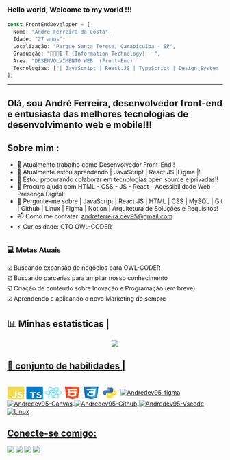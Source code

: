 ### Hello world, Welcome to my world !!! 

```JavaScript
const FrontEndDeveloper = [
  Nome: "André Ferreira da Costa",
  Idade: "27 anos",
  Localização: "Parque Santa Teresa, Carapicuíba - SP",
  Graduação: "👨🏻‍🎓I.T (Information Technology) - ",
  Area: "DESENVOLVIMENTO WEB  (Front-End) 
  Tecnologias: ["| JavaScript | React.JS | TypeScript | Design System | Figma | UX/UI | Git | Github | Linux | Notion ..."],
];
```

----

## 

## Olá, sou André Ferreira, desenvolvedor front-end e entusiasta das melhores tecnologias de desenvolvimento web e mobile!!!


## Sobre mim :

- 🔭 Atualmente trabalho como Desenvolvedor Front-End!!
- 🌱 Atualmente estou aprendendo  | JavaScript  |   React.JS  |Figma |!
- 👯  Estou procurando colaborar em tecnologias open source e privadas!!
- 🤔 Procuro ajuda com HTML - CSS - JS - React - Acessibilidade Web - Presença Digital!
- 💬 Pergunte-me sobre  | JavaScript  |   React.JS  |  HTML | CSS | MySQL  | Git | Github  | Linux | Figma | Notion | Arquitetura de Soluções e Requisitos!
- 📫 Como me contatar: andreferreira.dev95@gmail.com
- ⚡  Curiosidade: CTO OWL-CODER
## 
<h3>💻 Metas Atuais</h3>
☑️ Buscando expansão de negócios para OWL-CODER <br />
☑️ Buscando parcerias para ampliar nosso conhecimento <br />
☑️ Criação de conteúdo sobre Inovação e Programação (em breve)<br />
☑️ Aprendendo e aplicando o novo Marketing de sempre<br />

## 

## 📊 Minhas estatisticas | 

<div align="center">
  <a href=https://github.com/andredev95">
  <img height="180em" src="https://github-readme-stats.vercel.app/api/top-langs/?username=andredev95&layout=compact&langs_count=7&theme=dracula"/>
</div>


## 🔧 conjunto de habilidades | 
<div style="display: inline_block"><br>
  <img align="center" alt="Andredev95-Js" height="30" width="40" src="https://raw.githubusercontent.com/devicons/devicon/master/icons/javascript/javascript-plain.svg">
  <img align="center" alt="Andredev95-Ts" height="30" width="40" src="https://raw.githubusercontent.com/devicons/devicon/master/icons/typescript/typescript-plain.svg">
  <img align="center" alt="Andredev95-React" height="30" width="40" src="https://raw.githubusercontent.com/devicons/devicon/master/icons/react/react-original.svg">
  <img align="center" alt="Andredev95-HTML" height="30" width="40" src="https://raw.githubusercontent.com/devicons/devicon/master/icons/html5/html5-original.svg">
  <img align="center" alt="Andredev95-CSS" height="30" width="40" src="https://raw.githubusercontent.com/devicons/devicon/master/icons/css3/css3-original.svg">
  <img align="center" alt="Andredev95-Python" height="30" width="40" src="https://raw.githubusercontent.com/devicons/devicon/master/icons/python/python-original.svg">
   <img align="center" alt="Andredev95-figma" height="30" width="40" src="https://cdn.jsdelivr.net/gh/devicons/devicon/icons/figma/figma-original.svg" />
   <img align="center" alt="Andredev95-Canvas" height="30" width="40" src="https://cdn.jsdelivr.net/gh/devicons/devicon/icons/canva/canva-original.svg" />
   <img align="center" alt="Andredev95-Github" height="30" width="40" src="https://cdn.jsdelivr.net/gh/devicons/devicon/icons/github/github-original.svg" />
  <img align="center" alt="Andredev95-Vscode" height="30" width="40" src="https://cdn.jsdelivr.net/gh/devicons/devicon/icons/vscode/vscode-original.svg" />
  <img align="center" alt="Linux" src="https://img.shields.io/badge/Linux-FCC624?style=for-the-badge&logo=linux&logoColor=black">
  
 
  
  ##
 ## Conecte-se comigo:
<div> 
  <a href="https://www.instagram.com/andrecosta.dev/" target="_blank"><img src="https://img.shields.io/badge/-Instagram-%23E4405F?style=for-the-badge&logo=instagram&logoColor=white" target="_blank"></a>
 <a href="https://discord.com/channels/@me" target="_blank"><img src="https://img.shields.io/badge/Discord-7289DA?style=for-the-badge&logo=discord&logoColor=white" target="_blank"></a> 
  <a href = "https://mail.google.com/mail/u/0/#inbox"><img src="https://img.shields.io/badge/-Gmail-%23333?style=for-the-badge&logo=gmail&logoColor=white" target="_blank"></a>
  <a href="https://www.linkedin.com/in/andrecosta1995/" target="_blank"><img src="https://img.shields.io/badge/-LinkedIn-%230077B5?style=for-the-badge&logo=linkedin&logoColor=white" target="_blank"></a> 
 </div>



